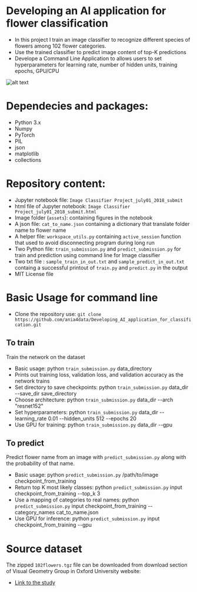 # Developing an AI application for flower classification

- In this project I train an image classifier to recognize different species of flowers among 102 flower categories. 
- Use the trained classifier to predict image content of top-K predictions
- Develope a Command Line Application to allows users to set hyperparameters for learning rate, number of hidden units, training epochs, GPU/CPU

![alt text](https://github.com/ania4data/Developing_AI_application_for_classification/tree/master/assets/image_08004.jpg)


# Dependecies and packages:

- Python 3.x
- Numpy
- PyTorch
- PIL
- json
- matplotlib
- collections


# Repository content:

- Jupyter notebook file: `Image Classifier Project_july01_2018_submit`
- html file of Jupyter notebook: `Image Classifier Project_july01_2018_submit.html`
- Image folder (`assets`): containing figures in the notebook
- A json file: `cat_to_name.json` containing a dictionary that translate folder name to flower name
- A helper file: `workspace_utils.py` containing `active_session` function that used to avoid disconnecting program during long run
- Two Python file: `train_submission.py` and `predict_submission.py` for train and prediction using command line for Image classifier
- Two txt file : `sample_train_in_out.txt` and `sample_predict_in_out.txt` containg a successful printout of `train.py` and `predict.py` in the output
- MIT License file


# Basic Usage for command line

- Clone the repository use: `git clone https://github.com/ania4data/Developing_AI_application_for_classification.git`

## To train 

Train the network on the dataset

- Basic usage: python `train_submission.py` data_directory
- Prints out training loss, validation loss, and validation accuracy as the network trains
- Set directory to save checkpoints: python `train_submission.py` data_dir --save_dir save_directory
- Choose architecture: python `train_submission.py` data_dir --arch "resnet152"
- Set hyperparameters: python `train_submission.py` data_dir --learning_rate 0.01 --hidden_units 512 --epochs 20
- Use GPU for training: python `train_submission.py` data_dir --gpu

## To predict

Predict flower name from an image with `predict_submission.py` along with the probability of that name. 

- Basic usage: python `predict_submission.py` /path/to/image checkpoint_from_training
- Return top K most likely classes: python `predict_submission.py` input checkpoint_from_training --top_k 3
- Use a mapping of categories to real names: python `predict_submission.py` input checkpoint_from_training --category_names cat_to_name.json
- Use GPU for inference: python `predict_submission.py` input checkpoint_from_training --gpu


# Source dataset

The zipped `102flowers.tgz` file can be downloaded from download section of Visual Geometry Group in Oxford University website:

- [Link to the study](http://www.robots.ox.ac.uk/~vgg/data/flowers/102/index.html)

